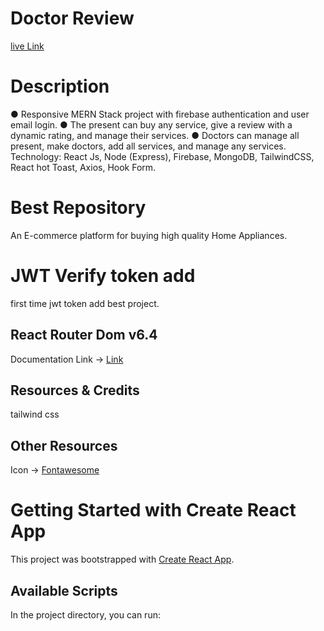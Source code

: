 # Doctor Review
[live Link](https://online-service-review.web.app)


# Description
● Responsive MERN Stack project with firebase authentication and user email login.
● The present can buy any service, give a review with a dynamic rating, and manage
their services.
● Doctors can manage all present, make doctors, add all services, and manage any
services.
Technology: React Js, Node (Express), Firebase, MongoDB, TailwindCSS, React hot Toast,
Axios, Hook Form.


# Best Repository

An E-commerce platform for buying high quality  Home Appliances.

# JWT Verify token add
first time jwt token add best project.




## React Router Dom v6.4 
Documentation Link -> [Link](https://reactrouter.com/en/main/start/overview)

## Resources & Credits
tailwind css

## Other Resources
Icon -> [Fontawesome](https://fontawesome.com/v5/docs/web/use-with/react)





# Getting Started with Create React App

This project was bootstrapped with [Create React App](https://github.com/facebook/create-react-app).

## Available Scripts

In the project directory, you can run:

